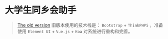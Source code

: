 # 大学生同乡会助手

> [The old version](https://github.com/GQxQD/StudentAssociation/tree/v1_tp5) 旧版本使用的技术栈是： `Bootstrap` + `ThinkPHP5` ，准备使用 `Element UI` + `Vue.js` + `Koa` 对系统进行重构和完善。